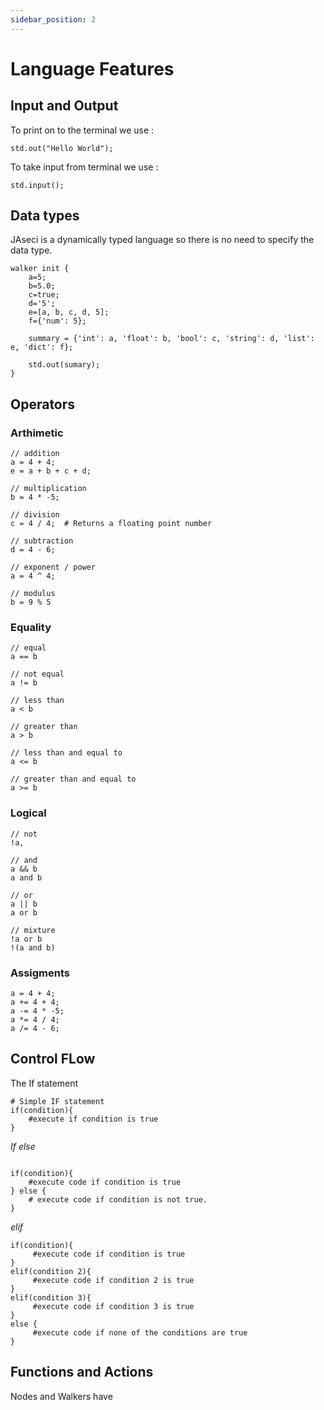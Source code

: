 ```yaml
---
sidebar_position: 2
---
```


# Language Features

## Input and Output 

To print on to the terminal we use :

```jac 
std.out("Hello World");

```

To take input from  terminal we use :
```jac
std.input();

```

## Data types
JAseci is a dynamically typed language so there is no need to specify the data type.
```jac
walker init {
    a=5;
    b=5.0;
    c=true;
    d='5';
    e=[a, b, c, d, 5];
    f={'num': 5};

    summary = {'int': a, 'float': b, 'bool': c, 'string': d, 'list': e, 'dict': f};

    std.out(sumary);
}
```

## Operators

### Arthimetic
```jac
// addition
a = 4 + 4;
e = a + b + c + d;

// multiplication
b = 4 * -5;

// division
c = 4 / 4;  # Returns a floating point number

// subtraction
d = 4 - 6;

// exponent / power
a = 4 ^ 4;

// modulus
b = 9 % 5

```
### Equality
```jac
// equal
a == b

// not equal
a != b

// less than
a < b

// greater than
a > b

// less than and equal to
a <= b

// greater than and equal to
a >= b
```

### Logical
```jac
// not
!a,

// and
a && b
a and b

// or
a || b
a or b

// mixture
!a or b
!(a and b)
```
### Assigments
```jac
a = 4 + 4;
a += 4 + 4;
a -= 4 * -5;
a *= 4 / 4;
a /= 4 - 6;
```
## Control FLow 
The If statement

```jac 
# Simple IF statement
if(condition){
    #execute if condition is true
}
```

*If else*
```jac

if(condition){
    #execute code if condition is true
} else {
    # execute code if condition is not true.
}
```
*elif*
```jac 
if(condition){
     #execute code if condition is true
} 
elif(condition 2){
     #execute code if condition 2 is true
}
elif(condition 3){
     #execute code if condition 3 is true
}
else {
     #execute code if none of the conditions are true
}
```
## Functions and Actions

Nodes and Walkers have 
